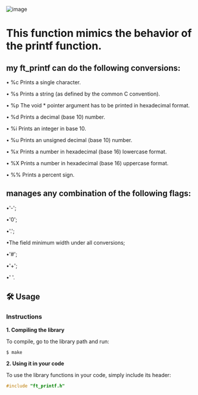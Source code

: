 ![image](https://github.com/user-attachments/assets/1d8f6b19-2685-49e2-8fed-86e107a09929)

# This function mimics the behavior of the printf function.

## my ft_printf can do the following conversions:

• %c Prints a single character.

• %s Prints a string (as defined by the common C convention).

• %p The void * pointer argument has to be printed in hexadecimal format.

• %d Prints a decimal (base 10) number.

• %i Prints an integer in base 10.

• %u Prints an unsigned decimal (base 10) number.

• %x Prints a number in hexadecimal (base 16) lowercase format.

• %X Prints a number in hexadecimal (base 16) uppercase format.

• %% Prints a percent sign.

## manages any combination of the following flags:

  •'-';
  
  •'0';
  
  •'.';
  
  •The field minimum width under all conversions;
  
  •'#';
  
  •'+';
  
  •' '.

  ## 🛠️ Usage

### Instructions

**1. Compiling the library**

To compile, go to the library path and run:

```shell
$ make
```

**2. Using it in your code**

To use the library functions in your code, simply include its header:

```C
#include "ft_printf.h"
```

